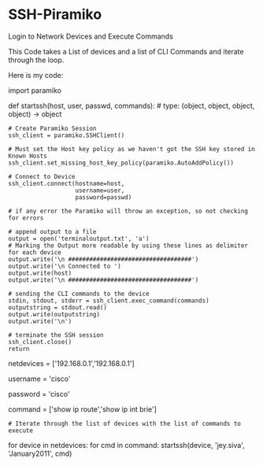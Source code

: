 # SSH-Piramiko
Login to Network Devices and Execute Commands

This Code takes a List of devices and a list of CLI Commands and iterate through the loop.  


Here is my code: 



import paramiko


def startssh(host, user, passwd, commands):
    # type: (object, object, object, object) -> object

    # Create Paramiko Session
    ssh_client = paramiko.SSHClient()

    # Must set the Host key policy as we haven't got the SSH key stored in Known Hosts
    ssh_client.set_missing_host_key_policy(paramiko.AutoAddPolicy())

    # Connect to Device
    ssh_client.connect(hostname=host,
                       username=user,
                       password=passwd)

    # if any error the Paramiko will throw an exception, so not checking for errors

    # append output to a file
    output = open('terminaloutput.txt', 'a')
    # Marking the Output more readable by using these lines as delimiter for each device
    output.write('\n ###################################')
    output.write('\n Connected to ')
    output.write(host)
    output.write('\n ###################################')

    # sending the CLI commands to the device
    stdin, stdout, stderr = ssh_client.exec_command(commands)
    outputstring = stdout.read()
    output.write(outputstring)
    output.write('\n')

    # terminate the SSH session
    ssh_client.close()
    return


netdevices = ['192.168.0.1','192.168.0.1']

username = 'cisco'

password = 'cisco'

command = ['show ip route','show ip int brie']


    # Iterate through the list of devices with the list of commands to execute


for device in netdevices:
    for cmd in command:
        startssh(device, 'jey.siva', 'January2011', cmd)






